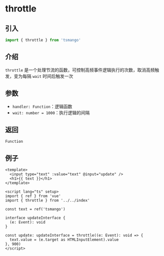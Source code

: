 # throttle

## 引入

```ts
import { throttle } from 'tsmango'
```

## 介绍

`throttle` 是一个处理节流的函数，可控制高频事件逻辑执行的次数，取消高频触发，变为每隔 `wait` 时间后触发一次

## 参数

- `handler: Function`：逻辑函数
- `wait: number = 1000`：执行逻辑的间隔

## 返回

`Function`

## 例子

```vue
<template>
  <input type="text" :value="text" @input="update" />
  <h1>{{ text }}</h1>
</template>

<script lang="ts" setup>
import { ref } from 'vue'
import { throttle } from '../../index'

const text = ref('tsmango')

interface updateInterface {
  (e: Event): void
}

const update: updateInterface = throttle((e: Event): void => {
  text.value = (e.target as HTMLInputElement).value
}, 900)
</script>
```
